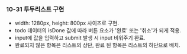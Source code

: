 ### 10-31 투두리스트 구현
- width: 1280px, height: 800px 사이즈로 구현.
- todo 데이터의 isDone 값에 따라 버튼 요소가 '완료' 또는 '취소'가 되게 적용.
- input에 값을 입력하고 submit 발생 시 input 비워주기 완료.
- 완료되지 않은 항목은 리스트의 상단, 완료 된 항목은 리스트의 하단으로 배치.
